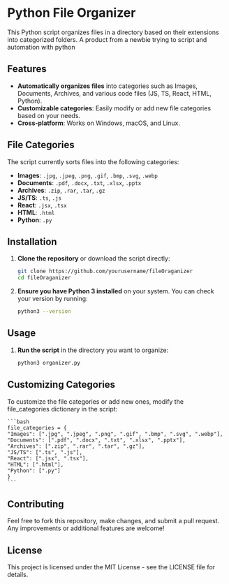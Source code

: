 # Python File Organizer

This Python script organizes files in a directory based on their extensions into categorized folders. A product from a newbie trying to script and automation with python

## Features

- **Automatically organizes files** into categories such as Images, Documents, Archives, and various code files (JS, TS, React, HTML, Python).
- **Customizable categories**: Easily modify or add new file categories based on your needs.
- **Cross-platform**: Works on Windows, macOS, and Linux.

## File Categories

The script currently sorts files into the following categories:

- **Images**: `.jpg`, `.jpeg`, `.png`, `.gif`, `.bmp`, `.svg`, `.webp`
- **Documents**: `.pdf`, `.docx`, `.txt`, `.xlsx`, `.pptx`
- **Archives**: `.zip`, `.rar`, `.tar`, `.gz`
- **JS/TS**: `.ts`, `.js`
- **React**: `.jsx`, `.tsx`
- **HTML**: `.html`
- **Python**: `.py`

## Installation

1. **Clone the repository** or download the script directly:

   ```bash
   git clone https://github.com/yourusername/fileOraganizer
   cd fileOraganizer
2. **Ensure you have Python 3 installed** on your system. You can check your version by running:
   ```bash
   python3 --version
   ```
## Usage

1. **Run the script** in the directory you want to organize:
    ```bash
    python3 organizer.py
    ```

## Customizing Categories

To customize the file categories or add new ones, modify the file_categories dictionary in the script:

    ```bash
    file_categories = {
    "Images": [".jpg", ".jpeg", ".png", ".gif", ".bmp", ".svg", ".webp"],
    "Documents": [".pdf", ".docx", ".txt", ".xlsx", ".pptx"],
    "Archives": [".zip", ".rar", ".tar", ".gz"],
    "JS/TS": [".ts", ".js"],
    "React": [".jsx", ".tsx"],
    "HTML": [".html"],
    "Python": [".py"] 
    }
    ```
## Contributing

Feel free to fork this repository, make changes, and submit a pull request. Any improvements or additional features are welcome!

## License

This project is licensed under the MIT License - see the LICENSE file for details.